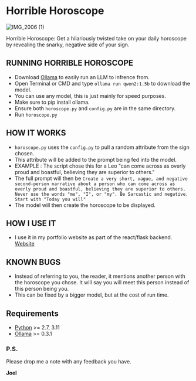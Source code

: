 # Horrible Horoscope

![IMG_2006 (1)](https://github.com/user-attachments/assets/c7bbf353-4dfb-455a-8742-71768d969a0c)

Horrible Horoscope: Get a hilariously twisted take on your daily horoscope by revealing the snarky, negative side of your sign.

## RUNNING HORRIBLE HOROSCOPE
- Download [Ollama](https://ollama.com/download) to easily run an LLM to infrence from.
- Open Terminal or CMD and type `ollama run qwen2:1.5b` to download the model.
- You can use any model, this is just mainly for speed purposes.
- Make sure to pip install ollama.
- Ensure both `horoscope.py` and `config.py` are in the same directory.
- Run `horoscope.py`
  
## HOW IT WORKS
- `horoscope.py` uses the `config.py` to pull a random attribute from the sign chosen.
- This attribute will be added to the prompt being fed into the model.
- EXAMPLE : The script chose this for a Leo "can come across as overly proud and boastful, believing they are superior to others."
- The full prompt will then be `Create a very short, vague, and negative second-person narrative about a person who can come across as overly proud and boastful, believing they are superior to others. Never use the words "me", "I", or "my". Be Sarcastic and negative. Start with "Today you will"`
- The model will then create the horoscope to be displayed.

## HOW I USE IT
- I use it in my portfolio website as part of the react/flask backend. [Website](http://38.125.229.163:3000/horrible-horoscope)

## KNOWN BUGS
- Instead of referring to you, the reader, it mentions another person with the horoscope you chose. It will say you will meet this person instead of this person being you.
- This can be fixed by a bigger model, but at the cost of run time.


## Requirements

-   [Python](https://www.python.org) \>= 2.7, 3.11
-   [Ollama](https://pypi.org/project/ollama/) \>= 0.3.1

### P.S.

Please drop me a note with any feedback you have.

**Joel**
